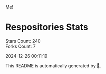 Me!

# Respositories Stats
Stars Count: 240  
Forks Count: 7

2024-12-26 00:11:19  

This README is automatically generated by [🐰](https://github.com/rnitta/rnitta).
